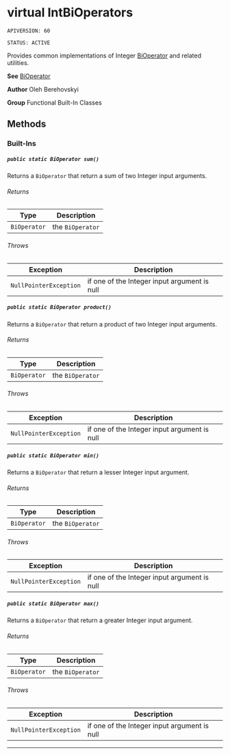 # virtual IntBiOperators

`APIVERSION: 60`

`STATUS: ACTIVE`

Provides common implementations of Integer [BiOperator](/docs/Functional-Abstract-Classes/BiOperator.md)
and related utilities.


**See** [BiOperator](/docs/Functional-Abstract-Classes/BiOperator.md)


**Author** Oleh Berehovskyi


**Group** Functional Built-In Classes

## Methods
### Built-Ins
##### `public static BiOperator sum()`

Returns a `BiOperator` that return a sum of two Integer input arguments.

###### Returns

|Type|Description|
|---|---|
|`BiOperator`|the `BiOperator`|

###### Throws

|Exception|Description|
|---|---|
|`NullPointerException`|if one of the Integer input argument is null|

##### `public static BiOperator product()`

Returns a `BiOperator` that return a product of two Integer input arguments.

###### Returns

|Type|Description|
|---|---|
|`BiOperator`|the `BiOperator`|

###### Throws

|Exception|Description|
|---|---|
|`NullPointerException`|if one of the Integer input argument is null|

##### `public static BiOperator min()`

Returns a `BiOperator` that return a lesser Integer input argument.

###### Returns

|Type|Description|
|---|---|
|`BiOperator`|the `BiOperator`|

###### Throws

|Exception|Description|
|---|---|
|`NullPointerException`|if one of the Integer input argument is null|

##### `public static BiOperator max()`

Returns a `BiOperator` that return a greater Integer input argument.

###### Returns

|Type|Description|
|---|---|
|`BiOperator`|the `BiOperator`|

###### Throws

|Exception|Description|
|---|---|
|`NullPointerException`|if one of the Integer input argument is null|

---
